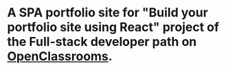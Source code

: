 # A SPA portfolio site for "Build your portfolio site using React" project of the Full-stack developer path on [OpenClassrooms](https://openclassrooms.com/paths/104-full-stack-developer). 

